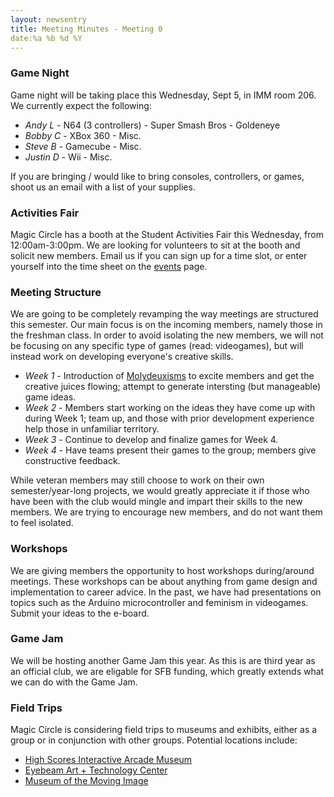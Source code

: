 ```yaml
---
layout: newsentry
title: Meeting Minutes - Meeting 0
date:%a %b %d %Y
---
```


### Game Night
Game night will be taking place this Wednesday, Sept 5, in IMM room 206.  We currently expect the following:
- *Andy L* - N64 (3 controllers) - Super Smash Bros - Goldeneye
- *Bobby C* - XBox 360 - Misc.
- *Steve B* - Gamecube - Misc.
- *Justin D* - Wii - Misc.

If you are bringing / would like to bring consoles, controllers, or games, shoot us an email with a list of your supplies.

### Activities Fair
Magic Circle has a booth at the Student Activities Fair this Wednesday, from 12:00am-3:00pm.  We are looking for volunteers to sit at the booth and solicit new members.  Email us if you can sign up for a time slot, or enter yourself into the time sheet on the [events](http://tcnj-magic-circle.github.com/events/) page.

### Meeting Structure
We are going to be completely revamping the way meetings are structured this semester.  Our main focus is on the incoming members, namely those in the freshman class.  In order to avoid isolating the new members, we will not be focusing on any specific type of games (read: videogames), but will instead work on developing everyone's creative skills.
- *Week 1* - Introduction of [Molydeuxisms](https://twitter.com/petermolydeux) to excite members and get the creative juices flowing; attempt to generate intersting (but manageable) game ideas.
- *Week 2* - Members start working on the ideas they have come up with during Week 1; team up, and those with prior development experience help those in unfamiliar territory.
- *Week 3* - Continue to develop and finalize games for Week 4.
- *Week 4* - Have teams present their games to the group; members give constructive feedback.

While veteran members may still choose to work on their own semester/year-long projects, we would greatly appreciate it if those who have been with the club would mingle and impart their skills to the new members.  We are trying to encourage new members, and do not want them to feel isolated.

### Workshops
We are giving members the opportunity to host workshops during/around meetings.  These workshops can be about anything from game design and implementation to career advice.  In the past, we have had presentations on topics such as the Arduino microcontroller and feminism in videogames.  Submit your ideas to the e-board.

### Game Jam
We will be hosting another Game Jam this year.  As this is are third year as an official club, we are eligable for SFB funding, which greatly extends what we can do with the Game Jam.

### Field Trips
Magic Circle is considering field trips to museums and exhibits, either as a group or in conjunction with other groups.  Potential locations include:
- [High Scores Interactive Arcade Museum](http://www.highscoresarcade.blogspot.com/)
- [Eyebeam Art + Technology Center](http://eyebeam.org/)
- [Museum of the Moving Image](http://www.movingimage.us/)
